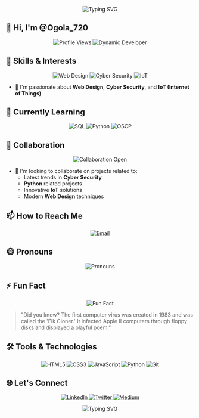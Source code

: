 <p align="center">
  <img src="https://readme-typing-svg.demolab.com?font=Fira+Code&pause=1000&color=00FF00&center=true&vCenter=true&width=435&lines=Welcome+to+my+GitHub+Profile!;Let's+Build+Something+Amazing+Together!" alt="Typing SVG" />
</p>

## 👋 Hi, I'm @Ogola_720

<p align="center">
  <img src="https://komarev.com/ghpvc/?username=Ogola_720&label=Profile%20Views&color=0e75b6&style=flat" alt="Profile Views" />
  <img src="https://img.shields.io/badge/Dynamic%20Developer-00FF00?style=for-the-badge&logo=github&logoColor=white" alt="Dynamic Developer" />
</p>

## 🚀 Skills & Interests

<p align="center">
  <img src="https://img.shields.io/badge/Web%20Design-FF2D20?style=for-the-badge&logo=adobexd&logoColor=white" alt="Web Design" />
  <img src="https://img.shields.io/badge/Cyber%20Security-4EA94B?style=for-the-badge&logo=cybersecurity&logoColor=white" alt="Cyber Security" />
  <img src="https://img.shields.io/badge/IoT-FF6F00?style=for-the-badge&logo=arduino&logoColor=white" alt="IoT" />
</p>

- 👀 I'm passionate about **Web Design**, **Cyber Security**, and **IoT (Internet of Things)**

## 🌱 Currently Learning

<p align="center">
  <img src="https://img.shields.io/badge/SQL-4479A1?style=for-the-badge&logo=mysql&logoColor=white" alt="SQL" />
  <img src="https://img.shields.io/badge/Python-3776AB?style=for-the-badge&logo=python&logoColor=white" alt="Python" />
  <img src="https://img.shields.io/badge/OSCP-FF6F00?style=for-the-badge&logo=offensive-security&logoColor=white" alt="OSCP" />
</p>

## 🤝 Collaboration

<p align="center">
  <img src="https://img.shields.io/badge/Collaboration-Open-00FF00?style=for-the-badge&logo=github&logoColor=white" alt="Collaboration Open" />
</p>

- 💞️ I'm looking to collaborate on projects related to:
  - Latest trends in **Cyber Security**
  - **Python** related projects
  - Innovative **IoT** solutions
  - Modern **Web Design** techniques

## 📫 How to Reach Me

<p align="center">
  <a href="mailto:ayienga.peter@gmail.com">
    <img src="https://img.shields.io/badge/Email-ayienga.peter@gmail.com-00FF00?style=for-the-badge&logo=gmail&logoColor=white" alt="Email" />
  </a>
</p>

## 😄 Pronouns

<p align="center">
  <img src="https://img.shields.io/badge/Pronouns-He%2FHim-00FF00?style=for-the-badge" alt="Pronouns" />
</p>

## ⚡ Fun Fact

<p align="center">
  <img src="https://img.shields.io/badge/Fun%20Fact-00FF00?style=for-the-badge" alt="Fun Fact" />
</p>

> "Did you know? The first computer virus was created in 1983 and was called the 'Elk Cloner.' It infected Apple II computers through floppy disks and displayed a playful poem."

## 🛠️ Tools & Technologies

<p align="center">
  <img src="https://img.shields.io/badge/HTML5-E34F26?style=for-the-badge&logo=html5&logoColor=white" alt="HTML5" />
  <img src="https://img.shields.io/badge/CSS3-1572B6?style=for-the-badge&logo=css3&logoColor=white" alt="CSS3" />
  <img src="https://img.shields.io/badge/JavaScript-F7DF1E?style=for-the-badge&logo=javascript&logoColor=black" alt="JavaScript" />
  <img src="https://img.shields.io/badge/Python-3776AB?style=for-the-badge&logo=python&logoColor=white" alt="Python" />
  <img src="https://img.shields.io/badge/Git-F05032?style=for-the-badge&logo=git&logoColor=white" alt="Git" />
</p>

## 🌐 Let's Connect

<p align="center">
  <a href="https://www.linkedin.com/in/your-profile" target="_blank">
    <img src="https://img.shields.io/badge/LinkedIn-0077B5?style=for-the-badge&logo=linkedin&logoColor=white" alt="LinkedIn" />
  </a>
  <a href="https://twitter.com/your-handle" target="_blank">
    <img src="https://img.shields.io/badge/Twitter-1DA1F2?style=for-the-badge&logo=twitter&logoColor=white" alt="Twitter" />
  </a>
  <a href="https://medium.com/@your-handle" target="_blank">
    <img src="https://img.shields.io/badge/Medium-12100E?style=for-the-badge&logo=medium&logoColor=white" alt="Medium" />
  </a>
</p>

<p align="center">
  <img src="https://readme-typing-svg.demolab.com?font=Fira+Code&pause=1000&color=00FF00&center=true&vCenter=true&width=435&lines=Thanks+for+visiting!;Let's+make+something+awesome!" alt="Typing SVG" />
</p>
